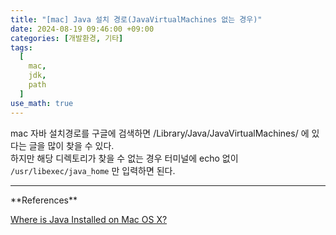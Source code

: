 ```yaml
---
title: "[mac] Java 설치 경로(JavaVirtualMachines 없는 경우)"
date: 2024-08-19 09:46:00 +09:00
categories: [개발환경, 기타]
tags:
  [
    mac,
    jdk,
    path
  ]
use_math: true
---
```


mac 자바 설치경로를 구글에 검색하면 /Library/Java/JavaVirtualMachines/ 에 있다는 글을 많이 찾을 수 있다.<br>
하지만 해당 디렉토리가 찾을 수 없는 경우 터미널에 echo 없이 ``` /usr/libexec/java_home ``` 만 입력하면 된다.<br>
<hr>
**References**

[Where is Java Installed on Mac OS X?](https://stackoverflow.com/questions/15826202/where-is-java-installed-on-mac-os-x)<br>
